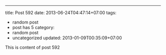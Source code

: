---
title: Post 592
date: 2013-06-24T04:47:14+07:00
tags:
  - random post
  - post has 5
category:
  - random post
  - uncategorized
updated: 2013-01-09T00:35:09+07:00

This is content of post 592